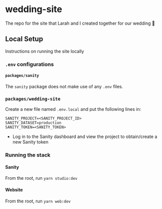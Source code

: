 # wedding-site

The repo for the site that Larah and I created together for our wedding 🎉

## Local Setup

Instructions on running the site locally

### `.env` configurations

#### `packages/sanity`

The `sanity` package does not make use of any `.env` files.

### `packages/wedding-site`

Create a new file named `.env.local` and put the following lines in:
```
SANITY_PROJECT=<SANITY_PROJECT_ID>
SANITY_DATASET=production
SANITY_TOKEN=<SANITY_TOKEN>
```
* Log in to the Sanity dashboard and view the project to obtain/create a new Sanity token

### Running the stack

#### Sanity

From the root, run `yarn studio:dev`

#### Website

From the root, run `yarn web:dev`
